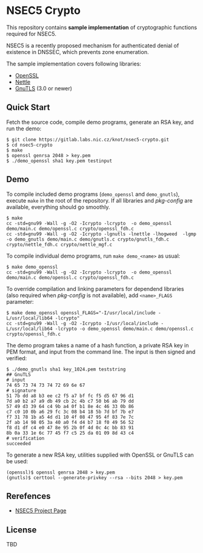 # NSEC5 Crypto

This repository contains **sample implementation** of cryptographic functions required for NSEC5.

NSEC5 is a recently proposed mechanism for authenticated denial of existence in DNSSEC, which prevents zone enumeration.

The sample implementation covers following libraries:

- [OpenSSL](http://openssl.org/)
- [Nettle](http://www.lysator.liu.se/~nisse/nettle/)
- [GnuTLS](http://gnutls.org/) (3.0 or newer)

## Quick Start

Fetch the source code, compile demo programs, generate an RSA key, and run the demo:

```
$ git clone https://gitlab.labs.nic.cz/knot/nsec5-crypto.git
$ cd nsec5-crypto
$ make
$ openssl genrsa 2048 > key.pem
$ ./demo_openssl sha1 key.pem testinput
```

## Demo

To compile included demo programs (`demo_openssl` and `demo_gnutls`), execute `make` in the root of the repository.
If all libraries and *pkg-config* are available, everything should go smoothly.

```
$ make
cc -std=gnu99 -Wall -g -O2 -Icrypto -lcrypto  -o demo_openssl demo/main.c demo/openssl.c crypto/openssl_fdh.c
cc -std=gnu99 -Wall -g -O2 -Icrypto -lgnutls -lnettle -lhogweed  -lgmp -o demo_gnutls demo/main.c demo/gnutls.c crypto/gnutls_fdh.c crypto/nettle_fdh.c crypto/nettle_mgf.c
```

To compile individual demo programs, run `make demo_<name>` as usual:

```
$ make demo_openssl
cc -std=gnu99 -Wall -g -O2 -Icrypto -lcrypto  -o demo_openssl demo/main.c demo/openssl.c crypto/openssl_fdh.c
```

To override compilation and linking parameters for dependend libraries (also required when *pkg-config* is not available), add `<name>_FLAGS` parameter:

```
$ make demo_openssl openssl_FLAGS="-I/usr/local/include -L/usr/local/lib64 -lcrypto"
cc -std=gnu99 -Wall -g -O2 -Icrypto -I/usr/local/include -L/usr/local/lib64 -lcrypto -o demo_openssl demo/main.c demo/openssl.c crypto/openssl_fdh.c
```

The demo program takes a name of a hash function, a private RSA key in PEM format, and input from the command line. The input is then signed and verified:

```
$ ./demo_gnutls sha1 key_1024.pem teststring
## GnuTLS
# input
74 65 73 74 73 74 72 69 6e 67 
# signature
51 7b dd a8 b3 ee c2 f5 a7 bf fc f5 d5 67 96 d1
7d a0 b2 a7 a9 db 49 cb 2c 4b c7 50 b6 ab 79 dd
57 49 d3 39 64 c4 9b a4 0f b1 8e 4c 46 33 0b 86
c7 c0 10 0b a6 29 fc 3c 08 b4 18 5b 7d bf 7b e7
f7 31 78 1b a5 4d d1 10 4f 08 47 95 4f 83 7e 7c
2f ab 14 98 05 3a 40 a0 f4 d4 b7 18 f0 49 56 52
f8 d1 df c4 e0 47 8e 95 2b 0f 4d 0c 4c bb 83 91
8b 0a 33 1e 6c 77 45 f7 c5 25 da 01 09 8d 43 c4
# verification
succeeded
```

To generate a new RSA key, utilities supplied with OpenSSL or GnuTLS can be used:

```
(openssl)$ openssl genrsa 2048 > key.pem
(gnutls)$ certtool --generate-privkey --rsa --bits 2048 > key.pem
```

## Rerefences

- [NSEC5 Project Page](http://www.cs.bu.edu/~goldbe/papers/nsec5.html)

## License

TBD
